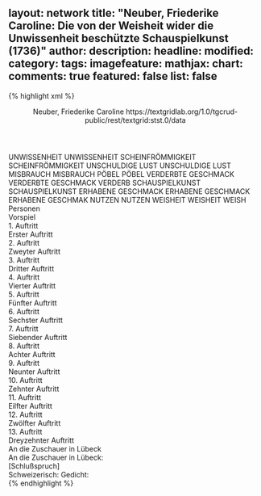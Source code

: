 layout: network
title: "Neuber, Friederike Caroline: Die von der Weisheit wider die Unwissenheit beschützte Schauspielkunst (1736)"
author:
description:
headline:
modified:
category:
tags:
imagefeature:
mathjax:
chart:
comments: true
featured: false
list: false
---
{% highlight xml %}
<?xml-model href="https://raw.githubusercontent.com/DLiNa/project/master/rules/lina.rnc"?><?xml-model href="https://raw.githubusercontent.com/DLiNa/project/master/rules/lina.sch"?>
<play xmlns="http://lina.digital">
  <header>
    <title>Die von der Weisheit wider die Unwissenheit beschützte Schauspielkunst</title>
    <subtitle/>
    <genretitle/>
    <author>Neuber, Friederike Caroline</author>
    <date type="print" when="1736"/>  
    <date type="premiere"/>
    <date type="written"/>
    <source>https://textgridlab.org/1.0/tgcrud-public/rest/textgrid:stst.0/data</source>
  </header>
  <personae>
    <character>
      <name>UNWISSENHEIT</name>
      <alias xml:id="unwissenheit">
        <name>UNWISSENHEIT</name>
      </alias>
    </character>
    <character>
      <name>SCHEINFRÖMMIGKEIT</name>
      <alias xml:id="scheinfrömmigkeit">
        <name>SCHEINFRÖMMIGKEIT</name>
      </alias>
    </character>
    <character>
      <name>UNSCHULDIGE LUST</name>
      <alias xml:id="unschuldige_lust">
        <name>UNSCHULDIGE LUST</name>
      </alias>
    </character>
    <character>
      <name>MISBRAUCH</name>
      <alias xml:id="misbrauch">
        <name>MISBRAUCH</name>
      </alias>
    </character>
    <character>
      <name>PÖBEL</name>
      <alias xml:id="pöbel">
        <name>PÖBEL</name>
      </alias>
    </character>
    <character>
      <name>VERDERBTE GESCHMACK</name>
      <alias xml:id="verderbte_geschmack">
        <name>VERDERBTE GESCHMACK</name>
      </alias>
      <alias xml:id="verderb">
        <name>VERDERB</name>
      </alias>
    </character>
    <character>
      <name>SCHAUSPIELKUNST</name>
      <alias xml:id="schauspielkunst">
        <name>SCHAUSPIELKUNST</name>
      </alias>
    </character>
    <character>
      <name>ERHABENE GESCHMACK</name>
      <alias xml:id="erhabene_geschmack">
        <name>ERHABENE GESCHMACK</name>
      </alias>
      <alias xml:id="erhabene_geschmak">
        <name>ERHABENE GESCHMAK</name>
      </alias>
    </character>
    <character>
      <name>NUTZEN</name>
      <alias xml:id="nutzen">
        <name>NUTZEN</name>
      </alias>
    </character>
    <character>
      <name>WEISHEIT</name>
      <alias xml:id="weisheit">
        <name>WEISHEIT</name>
      </alias>
      <alias xml:id="weish">
        <name>WEISH</name>
      </alias>
    </character>
  </personae>
  <text>
    <div>
      <head>Personen</head>
    </div>
    <div>
      <head>Vorspiel</head>
      <div>
        <head>1. Auftritt</head>
        <div>
          <head>Erster Auftritt</head>
          <sp who="#unwissenheit">
            <amount n="9" unit="speech_acts"/>
            <amount n="109" unit="words"/>
            <amount n="12" unit="lines"/>
            <amount n="519" unit="chars"/>
          </sp>
          <sp who="#scheinfrömmigkeit">
            <amount n="8" unit="speech_acts"/>
            <amount n="157" unit="words"/>
            <amount n="18" unit="lines"/>
            <amount n="816" unit="chars"/>
          </sp>
        </div>
      </div>
      <div>
        <head>2. Auftritt</head>
        <div>
          <head>Zweyter Auftritt</head>
          <sp who="#scheinfrömmigkeit">
            <amount n="18" unit="speech_acts"/>
            <amount n="437" unit="words"/>
            <amount n="57" unit="lines"/>
            <amount n="2345" unit="chars"/>
          </sp>
          <sp who="#unschuldige_lust">
            <amount n="13" unit="speech_acts"/>
            <amount n="111" unit="words"/>
            <amount n="18" unit="lines"/>
            <amount n="548" unit="chars"/>
          </sp>
          <sp who="#unwissenheit">
            <amount n="6" unit="speech_acts"/>
            <amount n="82" unit="words"/>
            <amount n="12" unit="lines"/>
            <amount n="431" unit="chars"/>
          </sp>
        </div>
      </div>
      <div>
        <head>3. Auftritt</head>
        <div>
          <head>Dritter Auftritt</head>
          <sp who="#scheinfrömmigkeit">
            <amount n="4" unit="speech_acts"/>
            <amount n="297" unit="words"/>
            <amount n="32" unit="lines"/>
            <amount n="1563" unit="chars"/>
          </sp>
          <sp who="#unwissenheit">
            <amount n="4" unit="speech_acts"/>
            <amount n="78" unit="words"/>
            <amount n="9" unit="lines"/>
            <amount n="378" unit="chars"/>
          </sp>
        </div>
      </div>
      <div>
        <head>4. Auftritt</head>
        <div>
          <head>Vierter Auftritt</head>
          <sp who="#unwissenheit">
            <amount n="1" unit="speech_acts"/>
            <amount n="54" unit="words"/>
            <amount n="6" unit="lines"/>
            <amount n="282" unit="chars"/>
          </sp>
        </div>
      </div>
      <div>
        <head>5. Auftritt</head>
        <div>
          <head>Fünfter Auftritt</head>
          <sp who="#unwissenheit">
            <amount n="10" unit="speech_acts"/>
            <amount n="104" unit="words"/>
            <amount n="15" unit="lines"/>
            <amount n="538" unit="chars"/>
          </sp>
          <sp who="#misbrauch">
            <amount n="9" unit="speech_acts"/>
            <amount n="280" unit="words"/>
            <amount n="32" unit="lines"/>
            <amount n="1450" unit="chars"/>
          </sp>
        </div>
      </div>
      <div>
        <head>6. Auftritt</head>
        <div>
          <head>Sechster Auftritt</head>
          <sp who="#pöbel">
            <amount n="3" unit="speech_acts"/>
            <amount n="65" unit="words"/>
            <amount n="7" unit="lines"/>
            <amount n="323" unit="chars"/>
          </sp>
          <sp who="#unwissenheit">
            <amount n="3" unit="speech_acts"/>
            <amount n="38" unit="words"/>
            <amount n="5" unit="lines"/>
            <amount n="232" unit="chars"/>
          </sp>
          <sp who="#misbrauch">
            <amount n="2" unit="speech_acts"/>
            <amount n="41" unit="words"/>
            <amount n="5" unit="lines"/>
            <amount n="224" unit="chars"/>
          </sp>
        </div>
      </div>
      <div>
        <head>7. Auftritt</head>
        <div>
          <head>Siebender Auftritt</head>
          <sp who="#verderbte_geschmack">
            <amount n="4" unit="speech_acts"/>
            <amount n="174" unit="words"/>
            <amount n="19" unit="lines"/>
            <amount n="884" unit="chars"/>
          </sp>
          <sp who="#unwissenheit">
            <amount n="3" unit="speech_acts"/>
            <amount n="33" unit="words"/>
            <amount n="5" unit="lines"/>
            <amount n="182" unit="chars"/>
          </sp>
          <sp who="#misbrauch">
            <amount n="2" unit="speech_acts"/>
            <amount n="21" unit="words"/>
            <amount n="3" unit="lines"/>
            <amount n="101" unit="chars"/>
          </sp>
          <sp who="#pöbel">
            <amount n="1" unit="speech_acts"/>
            <amount n="10" unit="words"/>
            <amount n="2" unit="lines"/>
            <amount n="55" unit="chars"/>
          </sp>
        </div>
      </div>
      <div>
        <head>8. Auftritt</head>
        <div>
          <head>Achter Auftritt</head>
          <sp who="#schauspielkunst">
            <amount n="8" unit="speech_acts"/>
            <amount n="549" unit="words"/>
            <amount n="58" unit="lines"/>
            <amount n="2927" unit="chars"/>
          </sp>
          <sp who="#unwissenheit">
            <amount n="7" unit="speech_acts"/>
            <amount n="236" unit="words"/>
            <amount n="27" unit="lines"/>
            <amount n="1282" unit="chars"/>
          </sp>
          <sp who="#verderbte_geschmack">
            <amount n="3" unit="speech_acts"/>
            <amount n="118" unit="words"/>
            <amount n="14" unit="lines"/>
            <amount n="625" unit="chars"/>
          </sp>
          <sp who="#misbrauch">
            <amount n="3" unit="speech_acts"/>
            <amount n="120" unit="words"/>
            <amount n="13" unit="lines"/>
            <amount n="611" unit="chars"/>
          </sp>
          <sp who="#pöbel">
            <amount n="3" unit="speech_acts"/>
            <amount n="79" unit="words"/>
            <amount n="9" unit="lines"/>
            <amount n="405" unit="chars"/>
          </sp>
          <sp who="#verderb">
            <amount n="1" unit="speech_acts"/>
            <amount n="6" unit="words"/>
            <amount n="2" unit="lines"/>
            <amount n="34" unit="chars"/>
          </sp>
        </div>
      </div>
      <div>
        <head>9. Auftritt</head>
        <div>
          <head>Neunter Auftritt</head>
          <sp who="#schauspielkunst">
            <amount n="1" unit="speech_acts"/>
            <amount n="74" unit="words"/>
            <amount n="7" unit="lines"/>
            <amount n="396" unit="chars"/>
          </sp>
        </div>
      </div>
      <div>
        <head>10. Auftritt</head>
        <div>
          <head>Zehnter Auftritt</head>
          <sp who="#schauspielkunst">
            <amount n="9" unit="speech_acts"/>
            <amount n="238" unit="words"/>
            <amount n="28" unit="lines"/>
            <amount n="1204" unit="chars"/>
          </sp>
          <sp who="#erhabene_geschmack">
            <amount n="8" unit="speech_acts"/>
            <amount n="423" unit="words"/>
            <amount n="49" unit="lines"/>
            <amount n="2308" unit="chars"/>
          </sp>
          <sp who="#erhabene_geschmak">
            <amount n="1" unit="speech_acts"/>
            <amount n="17" unit="words"/>
            <amount n="3" unit="lines"/>
            <amount n="95" unit="chars"/>
          </sp>
        </div>
      </div>
      <div>
        <head>11. Auftritt</head>
        <div>
          <head>Eilfter Auftritt</head>
          <sp who="#nutzen">
            <amount n="4" unit="speech_acts"/>
            <amount n="169" unit="words"/>
            <amount n="20" unit="lines"/>
            <amount n="912" unit="chars"/>
          </sp>
          <sp who="#schauspielkunst">
            <amount n="4" unit="speech_acts"/>
            <amount n="94" unit="words"/>
            <amount n="11" unit="lines"/>
            <amount n="481" unit="chars"/>
          </sp>
        </div>
      </div>
      <div>
        <head>12. Auftritt</head>
        <div>
          <head>Zwölfter Auftritt</head>
          <sp who="#weisheit">
            <amount n="3" unit="speech_acts"/>
            <amount n="57" unit="words"/>
            <amount n="7" unit="lines"/>
            <amount n="300" unit="chars"/>
          </sp>
          <sp who="#schauspielkunst">
            <amount n="3" unit="speech_acts"/>
            <amount n="54" unit="words"/>
            <amount n="7" unit="lines"/>
            <amount n="289" unit="chars"/>
          </sp>
          <sp who="#weish">
            <amount n="1" unit="speech_acts"/>
            <amount n="68" unit="words"/>
            <amount n="8" unit="lines"/>
            <amount n="391" unit="chars"/>
          </sp>
        </div>
      </div>
      <div>
        <head>13. Auftritt</head>
        <div>
          <head>Dreyzehnter Auftritt</head>
          <sp who="#schauspielkunst">
            <amount n="2" unit="speech_acts"/>
            <amount n="56" unit="words"/>
            <amount n="6" unit="lines"/>
            <amount n="308" unit="chars"/>
          </sp>
          <sp who="#nutzen">
            <amount n="1" unit="speech_acts"/>
            <amount n="403" unit="words"/>
            <amount n="44" unit="lines"/>
            <amount n="2210" unit="chars"/>
          </sp>
        </div>
      </div>
    </div>
    <div>
      <head>An die Zuschauer in Lübeck</head>
      <div>
        <head>An die Zuschauer in Lübeck:</head>
      </div>
    </div>
    <div>
      <head>[Schlußspruch]</head>
      <div>
        <head>Schweizerisch: Gedicht:</head>
      </div>
    </div>
  </text>
</play>
{% endhighlight %}